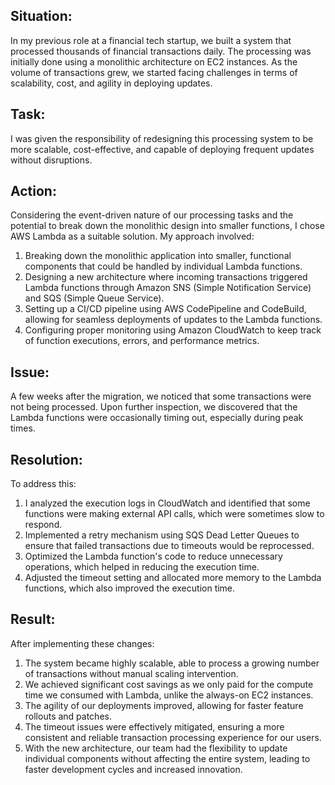 <h2><b>Situation:</b></h2>
<p>
In my previous role at a financial tech startup, we built a system that processed thousands of financial transactions daily. The processing was initially done using a monolithic architecture on EC2 instances. As the volume of transactions grew, we started facing challenges in terms of scalability, cost, and agility in deploying updates.
</p>

<h2><b>Task:</b></h2>
<p>
I was given the responsibility of redesigning this processing system to be more scalable, cost-effective, and capable of deploying frequent updates without disruptions.
</p>

<h2><b>Action:</b></h2>
<p>
Considering the event-driven nature of our processing tasks and the potential to break down the monolithic design into smaller functions, I chose AWS Lambda as a suitable solution. My approach involved:
</p>
<ol>
    <li>Breaking down the monolithic application into smaller, functional components that could be handled by individual Lambda functions.</li>
    <li>Designing a new architecture where incoming transactions triggered Lambda functions through Amazon SNS (Simple Notification Service) and SQS (Simple Queue Service).</li>
    <li>Setting up a CI/CD pipeline using AWS CodePipeline and CodeBuild, allowing for seamless deployments of updates to the Lambda functions.</li>
    <li>Configuring proper monitoring using Amazon CloudWatch to keep track of function executions, errors, and performance metrics.</li>
</ol>

<h2><b>Issue:</b></h2>
<p>
A few weeks after the migration, we noticed that some transactions were not being processed. Upon further inspection, we discovered that the Lambda functions were occasionally timing out, especially during peak times.
</p>

<h2><b>Resolution:</b></h2>
<p>
To address this:
</p>
<ol>
    <li>I analyzed the execution logs in CloudWatch and identified that some functions were making external API calls, which were sometimes slow to respond.</li>
    <li>Implemented a retry mechanism using SQS Dead Letter Queues to ensure that failed transactions due to timeouts would be reprocessed.</li>
    <li>Optimized the Lambda function's code to reduce unnecessary operations, which helped in reducing the execution time.</li>
    <li>Adjusted the timeout setting and allocated more memory to the Lambda functions, which also improved the execution time.</li>
</ol>

<h2><b>Result:</b></h2>
<p>
After implementing these changes:
</p>
<ol>
    <li>The system became highly scalable, able to process a growing number of transactions without manual scaling intervention.</li>
    <li>We achieved significant cost savings as we only paid for the compute time we consumed with Lambda, unlike the always-on EC2 instances.</li>
    <li>The agility of our deployments improved, allowing for faster feature rollouts and patches.</li>
    <li>The timeout issues were effectively mitigated, ensuring a more consistent and reliable transaction processing experience for our users.</li>
    <li>With the new architecture, our team had the flexibility to update individual components without affecting the entire system, leading to faster development cycles and increased innovation.</li>
</ol>
